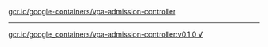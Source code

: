 [gcr.io/google-containers/vpa-admission-controller](https://hub.docker.com/r/abcz/vpa-admission-controller/tags/) 

----
[gcr.io/google_containers/vpa-admission-controller:v0.1.0 √](https://hub.docker.com/r/abcz/vpa-admission-controller/tags/)

